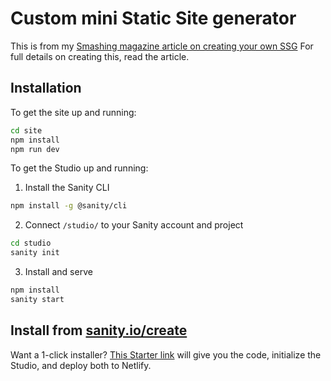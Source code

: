 # Custom mini Static Site generator

This is from my [Smashing magazine article on creating your own SSG](https://smashingmag.com) For full details on creating this, read the article.

## Installation

To get the site up and running: 

```bash
cd site
npm install
npm run dev
```

To get the Studio up and running:

1. Install the Sanity CLI

```bash
npm install -g @sanity/cli
```

2. Connect `/studio/` to your Sanity account and project

```bash
cd studio
sanity init
```

3. Install and serve

```bash
npm install
sanity start
```

## Install from [sanity.io/create](https://www.sanity.io/create?template=brob/sanity-template-pure-html)

Want a 1-click installer? [This Starter link](https://www.sanity.io/create?template=brob/sanity-template-pure-html) will give you the code, initialize the Studio, and deploy both to Netlify.